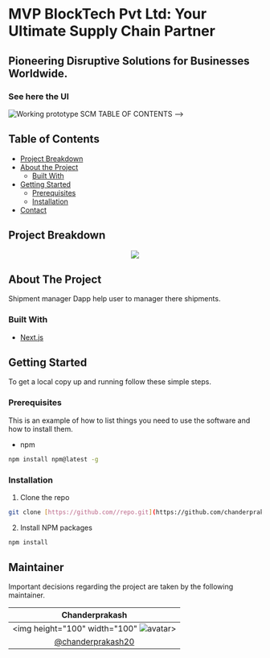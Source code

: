 # MVP BlockTech Pvt Ltd: Your Ultimate Supply Chain Partner
## Pioneering Disruptive Solutions for Businesses Worldwide.

### See here the UI

![Working prototype SCM](https://github.com/chanderprakash20/tracker/assets/132908264/f426a4a2-26c7-4c52-95c7-852e4b254b20)
TABLE OF CONTENTS -->

## Table of Contents
- [Project Breakdown](#project-breakdown)
- [About the Project](#about-the-project)
  - [Built With](#built-with)
- [Getting Started](#getting-started)
  - [Prerequisites](#prerequisites)
  - [Installation](#installation)
- [Contact](#maintainer)

<!-- Project Breakdown -->
## Project Breakdown 

<p align="center">
<img src="./public/breakdown.png"/>
</p>

<!-- ABOUT THE PROJECT -->

## About The Project

Shipment manager Dapp help user to manager there shipments.
<!-- Here's a blank template to get started:
**To avoid retyping too much info. Do a search and replace with your text editor for the following:**
`github_username`, `repo`, `twitter_handle`, `email` -->

### Built With

- [Next.js]([https://reactjs.org/](https://nextjs.org/))

<!-- GETTING STARTED -->

## Getting Started

To get a local copy up and running follow these simple steps.

### Prerequisites

This is an example of how to list things you need to use the software and how to install them.

- npm

```sh
npm install npm@latest -g
```

### Installation

1. Clone the repo

```sh
git clone [https://github.com//repo.git](https://github.com/chanderprakash20/tracker.git)
```

2. Install NPM packages

```sh
npm install
```



## Maintainer
Important decisions regarding the project are taken by the following maintainer.

| Chanderprakash        |
| :-------------: |
| <img  height="100" width="100" ![avatar](https://github.com/chanderprakash20/tracker/assets/132908264/01fbe5a3-a369-417e-b1f8-0d5b4b67f6c3)>      |
| [@chanderprakash20](https://github.com/chanderprakash20)      |



